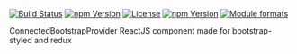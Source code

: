 [![Build Status](https://travis-ci.org/bootstrap-styled/redux.svg?branch=master)](https://travis-ci.org/bootstrap-styled/redux) [![npm Version](https://img.shields.io/npm/v/@bootstrap-styled/redux.svg?style=flat)](https://www.npmjs.com/package/@bootstrap-styled/redux) [![License](https://img.shields.io/npm/l/@bootstrap-styled/redux.svg?style=flat)](https://www.npmjs.com/package/@bootstrap-styled/redux) [![npm Version](https://img.shields.io/node/v/@bootstrap-styled/redux.svg?style=flat)](https://www.npmjs.com/package/@bootstrap-styled/redux) [![Module formats](https://img.shields.io/badge/module%20formats-umd%2C%20cjs%2C%20esm-green.svg?style=flat)](https://www.npmjs.com/package/@bootstrap-styled/redux)

ConnectedBootstrapProvider ReactJS component made for bootstrap-styled and redux
